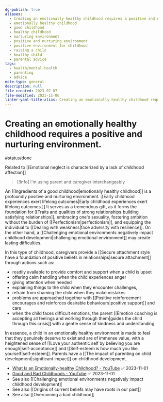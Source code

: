 ```yaml
---
dg-publish: true
aliases:
  - Creating an emotionally healthy childhood requires a positive and nurturing environment.
  - emotionally healthy childhood
  - good childhood
  - healthy childhood
  - nurturing environment
  - positive and nurturing environment
  - positive environment for childhood
  - raising a child
  - healthy child
  - parental advice
tags:
  - health/mental-health
  - parenting
  - advice
note-type: general
description: null
file-created: 2023-07-07
file-modified: 2023-11-06
linter-yaml-title-alias: Creating an emotionally healthy childhood requires a positive and nurturing environment.
---
```


# Creating an emotionally healthy childhood requires a positive and nurturing environment.

#status/done

Related to [[Emotional neglect is characterized by a lack of childhood affection]]

> [!Info] I'm using parent and caregiver interchangeably

An [[Ingredients of a good childhood|emotionally healthy childhood]] is a profoundly positive and nurturing environment. [[Early childhood experiences exert lifelong outcomes|Early childhood experiences exert lifelong outcomes.]] It serves as a tremendous gift, as it forms the foundation for [[Traits and qualities of strong relationships|building satisfying relationships]], embracing one's sexuality, fostering ambition without the burden of [[Perfectionism|perfectionism]], and equipping the individual to [[Dealing with weakness|face adversity with resilience]]. On the other hand, a [[Challenging emotional environments negatively impact childhood development|challenging emotional environment]] may create lasting difficulties.

In this type of childhood, caregivers provide a [[Secure attachment style have a foundation of positive beliefs in relationships|secure attachment]] through actions such as:
- readily available to provide comfort and support when a child is upset
- offering calm handling when the child experiences anger
- giving attention when needed
- explaining things to the child when they encounter challenges,
- refrain from shaming the child when they make mistakes
- problems are approached together with [[Positive reinforcement encourages and reinforces desirable behaviours|positive support]] and care
- when the child faces difficult emotions, the parent [[Emotion coaching is accepting all feelings and working through them|guides the child through this crisis]] with a gentle sense of kindness and understanding

In essence, a child in an emotionally healthy environment is made to feel that they genuinely deserve to exist and are of immense value, with a heightened sense of [[Love your authentic self by believing you are enough|self-acceptance]] and [[Self-esteem is how much you like yourself|self-esteem]]. Parents have a [[The impact of parenting on child development|significant impact]] on childhood development.

- [What Is an Emotionally-healthy Childhood? - YouTube](https://www.youtube.com/watch?v=hnWJpAMpEvo) ✅ 2023-11-01
- [Good and Bad Childhoods - YouTube](https://www.youtube.com/watch?v=2fG9-W-OwCs) ✅ 2023-11-01
- See also [[Challenging emotional environments negatively impact childhood development]]
- See also [[Origins of current beliefs may have roots in our past]]
- See also [[Overcoming a bad childhood]]
